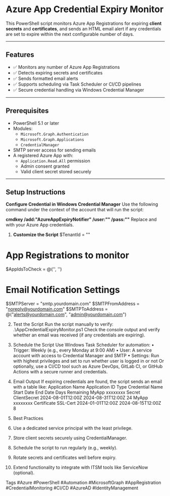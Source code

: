 # Azure App Credential Expiry Monitor

This PowerShell script monitors Azure App Registrations for expiring **client secrets** and **certificates**, and sends an HTML email alert if any credentials are set to expire within the next configurable number of days.

---

## Features

- ✅ Monitors any number of Azure App Registrations
- ✅ Detects expiring secrets and certificates
- ✅ Sends formatted email alerts
- ✅ Supports scheduling via Task Scheduler or CI/CD pipelines
- ✅ Secure credential handling via Windows Credential Manager

---

## Prerequisites

- PowerShell 5.1 or later
- Modules:
  - `Microsoft.Graph.Authentication`
  - `Microsoft.Graph.Applications`
  - `CredentialManager`
- SMTP server access for sending emails
- A registered Azure App with:
  - `Application.Read.All` permission
  - Admin consent granted
  - Valid client secret stored securely

---

## Setup Instructions
**Configure Credential in Windows Credential Manager**
Use the following command under the context of the account that will run the script:

**cmdkey /add:"AzureAppExpiryNotifier" /user:"<client-id>" /pass:"<client-secret>"**
Replace <client-id> and <client-secret> with your Azure App credentials.

1. **Customize the Script**
$TenantId = "<your-tenant-id>"

# App Registrations to monitor
$AppIdsToCheck = @('<object-id-1>', '<object-id-2>')

# Email Notification Settings
$SMTPServer = "smtp.yourdomain.com"
$SMTPFromAddress = "noreply@yourdomain.com"
$SMTPToAddress = @("alerts@yourdomain.com", "admin@yourdomain.com")

2. Test the Script
Run the script manually to verify: .\AppCredentialExpiryMonitor.ps1
Check the console output and verify whether an email was received (if any credentials are expiring).

3. Schedule the Script
Use Windows Task Scheduler for automation:
•	Trigger: Weekly (e.g., every Monday at 9:00 AM)
•	User: A service account with access to Credential Manager and SMTP
•	Settings: Run with highest privileges and set to run whether user is logged in or not
Or optionally, use a CI/CD tool such as Azure DevOps, GitLab CI, or GitHub Actions with a secure runner and credentials.

4. Email Output
If expiring credentials are found, the script sends an email with a table like:
Application Name	Application ID	Type	Credential Name	Start Date	End Date	Days Remaining
MyApp	xxxxxxxx	Secret	ClientSecret	2024-08-01T12:00Z	2024-08-31T12:00Z	24
MyApp	xxxxxxxx	Certificate	SSL-Cert	2024-01-01T12:00Z	2024-08-15T12:00Z	8

5. Best Practices
1.	Use a dedicated service principal with the least privilege.
2.	Store client secrets securely using CredentialManager.
3.	Schedule the script to run regularly (e.g., weekly).
4.	Rotate secrets and certificates well before expiry.
5.	Extend functionality to integrate with ITSM tools like ServiceNow (optional).

Tags
#Azure #PowerShell #Automation #MicrosoftGraph #AppRegistration
#CredentialMonitoring #CI/CD #AzureAD #IdentityManagement
